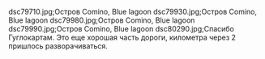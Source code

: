 dsc79710.jpg;Остров Comino, Blue lagoon
dsc79930.jpg;Остров Comino, Blue lagoon
dsc79980.jpg;Остров Comino, Blue lagoon
dsc79990.jpg;Остров Comino, Blue lagoon
dsc80290.jpg;Спасибо Гуглокартам. Это еще хорошая часть дороги, километра через 2 пришлось разворачиваться.